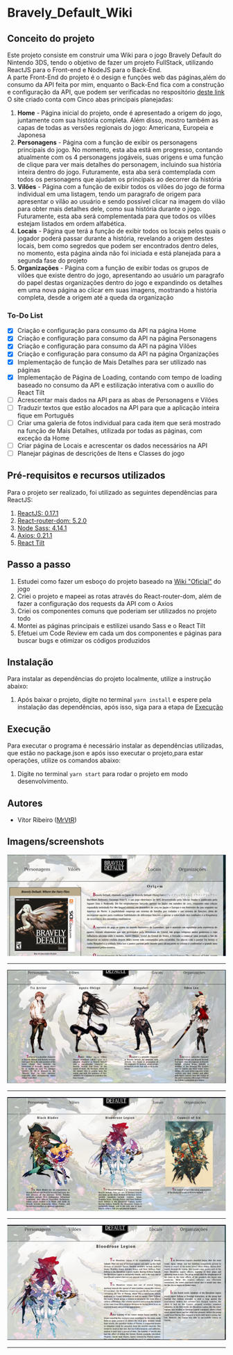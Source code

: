 # Bravely_Default_Wiki

## Conceito do projeto
Este projeto consiste em construir uma Wiki para o jogo Bravely Default do Nintendo 3DS, tendo o objetivo de fazer um projeto FullStack, utilizando ReactJS para o Front-end e NodeJS para o Back-End. <br/> 
A parte Front-End do projeto é o design e funções web das páginas,além do consumo da API feita por mim, enquanto o Back-End fica com a construção e configuração da API, que podem ser verificadas no respositório [deste link](https://github.com/MrVtR/Bravely_Default_API)<br/>
O site criado conta com Cinco abas principais planejadas:
1. **Home** - Página inicial do projeto, onde é apresentado a origem do jogo, juntamente com sua história completa. Além disso, mostro também as capas de todas as versões regionais do jogo: Americana, Europeia e Japonesa
2. **Personagens** - Página com a função de exibir os personagens principais do jogo. No momento, esta aba está em progresso, contando atualmente com os 4 personagens jogáveis, suas origens e uma função de clique para ver mais detalhes do personagem, incluindo sua história inteira dentro do jogo. Futuramente, esta aba será comtemplada com todos os personagens que ajudam os principais ao decorrer da história
3. **Vilões** - Página com a função de exibir todos os vilões do jogo de forma individual em uma listagem, tendo um paragrafo de origem para apresentar o vilão ao usuário e sendo possível clicar na imagem do vilão para obter mais detalhes dele, como sua história durante o jogo. Futuramente, esta aba será complementada para que todos os vilões estejam listados em ordem alfabética.
4. **Locais** - Página que terá a função de exibir todos os locais pelos quais o jogador poderá passar durante a história, revelando a origem destes locais, bem como segredos que podem ser encontrados dentro deles, no momento, esta página ainda não foi iniciada e está planejada para a segunda fase do projeto
5. **Organizações** - Página com a função de exibir todas os grupos de vilões que existe dentro do jogo, apresentando ao usuário um paragrafo do papel destas organizações dentro do jogo e expandindo os detalhes em uma nova página ao clicar em suas imagens, mostrando a história completa, desde a origem até a queda da organização

### To-Do List
- [x] Criação e configuração para consumo da API na página Home
- [x] Criação e configuração para consumo da API na página Personagens
- [x] Criação e configuração para consumo da API na página Vilões
- [x] Criação e configuração para consumo da API na página Organizações
- [x] Implementação de função de Mais Detalhes para ser utilizado nas páginas
- [x] Implementação de Página de Loading, contando com tempo de loading baseado no consumo da API e estilização interativa com o auxílio do React Tilt
- [ ] Acrescentar mais dados na API para as abas de Personagens e Vilões
- [ ] Traduzir textos que estão alocados na API para que a aplicação inteira fique em Português
- [ ] Criar uma galeria de fotos individual para cada item que será mostrado na função de Mais Detalhes, utilizada por todas as páginas, com exceção da Home
- [ ] Criar página de Locais e acrescentar os dados necessários na API
- [ ] Planejar páginas de descrições de Itens e Classes do jogo

## Pré-requisitos e recursos utilizados
Para o projeto ser realizado, foi utilizado as seguintes dependências para ReactJS:
1. [ReactJS: 0.17.1](https://github.com/facebook/react/releases)
2. [React-router-dom: 5.2.0](https://reactrouter.com/web/guides/quick-start)
3. [Node Sass: 4.14.1](https://www.npmjs.com/package/node-sass/v/4.14.1)
4. [Axios: 0.21.1](https://github.com/axios/axios)
5. [React Tilt](https://github.com/jonathandion/react-tilt)
  
## Passo a passo
1. Estudei como fazer um esboço do projeto baseado na [Wiki "Oficial"](https://bravelydefault.fandom.com/wiki/Bravely_Default_Wiki) do jogo
2. Criei o projeto e mapeei as rotas através do React-router-dom, além de fazer a configuração dos requests da API com o Axios
3. Criei os componentes comuns que poderiam ser utilizados no projeto todo
4. Montei as páginas principais e estilizei usando Sass e o React Tilt
5. Efetuei um Code Review em cada um dos componentes e páginas para buscar bugs e otimizar os códigos produzidos

## Instalação
Para instalar as dependências do projeto localmente, utilize a instrução abaixo:
1. Após baixar o projeto, digite no terminal ```yarn install``` e espere pela instalação das dependências, após isso, siga para a etapa de [Execução](#Execução)

## Execução
Para executar o programa é necessário instalar as dependências utilizadas, que estão no package.json e após isso executar o projeto,para estar operações, utilize os comandos abaixo:
1. Digite no terminal ```yarn start``` para rodar o projeto em modo desenvolvimento.


## Autores
* Vítor Ribeiro ([MrVtR](https://github.com/MrVtR))

## Imagens/screenshots
![Imagem](https://github.com/MrVtR/Bravely_Default_Wiki/blob/main/imagesGithub/home.PNG)

---
![Imagem](https://github.com/MrVtR/Bravely_Default_Wiki/blob/main/imagesGithub/personagens.PNG)

---
![Imagem](https://github.com/MrVtR/Bravely_Default_Wiki/blob/main/imagesGithub/organizacoes.PNG)

---
![Imagem](https://github.com/MrVtR/Bravely_Default_Wiki/blob/main/imagesGithub/Bloodrose_Legion.PNG)

---
